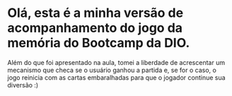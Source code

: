 # Olá, esta é a minha versão de acompanhamento do jogo da memória do Bootcamp da DIO.

<p>Além do que foi apresentado na aula, tomei a liberdade de acrescentar um mecanismo que checa se o usuário ganhou a partida e, se for o caso, o jogo reinicia com as cartas embaralhadas para que o jogador continue sua diversão :)</p>



